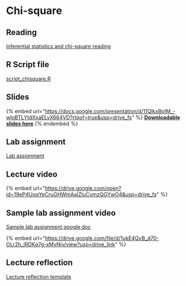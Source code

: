 # Chi-square

## Reading

[Inferential statistics and chi-square reading](https://drive.google.com/open?id=1-PbcGjr9TGm-9y8Y5-NfsIZr06lRRRr-\&usp=drive_fs)

## R Script file

[script\_chisquare.R](https://drive.google.com/open?id=1CjOawdrardp48XweOo1ALyZ4Hnl9RYaP\&usp=drive_fs)

## Slides

{% embed url="https://docs.google.com/presentation/d/11QlkxBoIM_-wIoBTLYtdXxaELvX664VD?rtpof=true&usp=drive_fs" %}
[**Downloadable slides here**](https://docs.google.com/presentation/d/11QlkxBoIM_-wIoBTLYtdXxaELvX664VD?rtpof=true\&usp=drive_fs)
{% endembed %}

## Lab assignment

[Lab assignment](https://docs.google.com/document/d/11HPWcizkd_-5Xn9oGYYLPkkyLk2CzxFB/edit?usp=sharing\&ouid=100179871492576617561\&rtpof=true\&sd=true)

## Lecture video

{% embed url="https://drive.google.com/open?id=19eP4UoqYeCruGHWmAaIZluCvmzQGYwO4&usp=drive_fs" %}

## Sample lab assignment video

[Sample lab assignment google doc](https://docs.google.com/document/d/18BGA5TafkyxUeuWc-YAHAopzicvxJbcL?rtpof=true\&usp=drive_fs)

{% embed url="https://drive.google.com/file/d/1ukE4QvB_d70-OLr2h_lRDKq7g-xMyNjy/view?usp=drive_link" %}

## Lecture reflection

[Lecture reflection template](https://docs.google.com/document/d/1ZiDCND_FaJgPr-BSUpnEeWy3qwayL8x8?rtpof=true\&usp=drive_fs)
